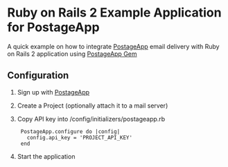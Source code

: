 Ruby on Rails 2 Example Application for PostageApp
==================================================

A quick example on how to integrate [PostageApp](http://postageapp.com) email delivery with Ruby on Rails 2 application using [PostageApp Gem](http://github.com/theworkinggroup/postageapp-gem)


Configuration
-------------

1. Sign up with [PostageApp](http://postageapp.com)
2. Create a Project (optionally attach it to a mail server)
3. Copy API key into /config/initializers/postageapp.rb
        
        PostageApp.configure do |config|
          config.api_key = 'PROJECT_API_KEY'
        end

4. Start the application
